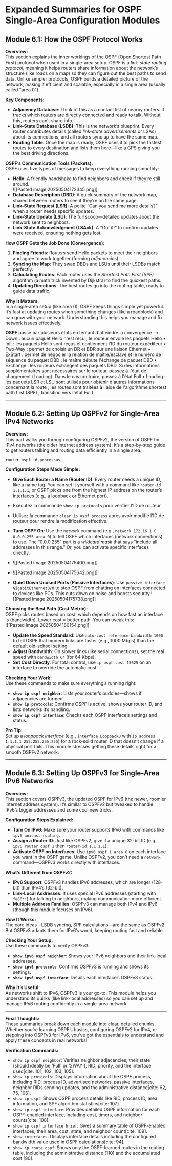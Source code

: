 

# Expanded Summaries for OSPF Single-Area Configuration Modules

## Module 6.1: How the OSPF Protocol Works

**Overview:**  
This section explains the inner workings of the OSPF (Open Shortest Path First) protocol when used in a single-area setup. OSPF is a *link-state routing protocol*, meaning it helps routers share information about the network’s structure (like roads on a map) so they can figure out the best paths to send data. Unlike simpler protocols, OSPF builds a detailed picture of the network, making it efficient and scalable, especially in a single area (usually called "area 0").

**Key Components:**  
- **Adjacency Database**: Think of this as a contact list of nearby routers. It tracks which routers are directly connected and ready to talk. Without this, routers can’t share info.
- **Link-State Database (LSDB)**: This is the network’s blueprint. Every router contributes details (called *link-state advertisements* or LSAs) about its connections, and all routers sync up to have the same map.
- **Routing Table**: Once the map is ready, OSPF uses it to pick the fastest routes to every destination and lists them here—like a GPS giving you the best driving directions.

**OSPF’s Communication Tools (Packets):**  
OSPF uses five types of messages to keep everything running smoothly:  
- **Hello**: A friendly handshake to find neighbors and check if they’re still around.  
![[Pasted image 20250504172345.png]]
- **Database Description (DBD)**: A quick summary of the network map, shared between routers to see if they’re on the same page.  
- **Link-State Request (LSR)**: A polite “Can you send me more details?” when a router needs specific updates.  
- **Link-State Update (LSU)**: The full scoop—detailed updates about the network sent to neighbors.  
- **Link-State Acknowledgment (LSAck)**: A “Got it!” to confirm updates were received, ensuring nothing gets lost.

**How OSPF Gets the Job Done (Convergence):**  
1. **Finding Friends**: Routers send Hello packets to meet their neighbors and agree to work together (forming *adjacencies*).  
2. **Syncing the Map**: They swap DBDs and LSUs until their LSDBs match perfectly.  
3. **Calculating Routes**: Each router uses the *Shortest Path First (SPF)* algorithm (a math trick invented by Dijkstra) to find the quickest paths.  
4. **Updating Directions**: The best routes go into the routing table, ready to guide data traffic.

**Why It Matters:**  
In a single-area setup (like area 0), OSPF keeps things simple yet powerful. It’s fast at updating routes when something changes (like a roadblock) and can grow with your network. Understanding this helps you manage and fix network issues effectively.

**OSPF** passe par plusieurs états en tentant d'atteindre la
convergence :
• Down : aucun paquet Hello n'est reçu ; le routeur envoie les paquets Hello
• Init : les paquets Hello sont reçus et contiennent l'ID du routeur
expéditeur
• Two-Way : permet de choisir un DR et BDR sur une liaison Ethernet • ExStart : permet de négocier la relation de maître/esclave et le
numéro de séquence du paquet DBD ; le maître débute l'échange de
paquet DBD
• Exchange : les routeurs échangent des paquets DBD. Si des
informations supplémentaires sont nécessaires sur le routeur,
passez à l'état de chargement (Loading). Dans le cas contraire,
passez à l'état Full
• Loading : les paquets LSR et LSU sont utilisés pour obtenir d'autres
informations concernant la route ; les routes sont traitées à l'aide de
l'algorithme shortest path first (SPF) ; transition vers l'état
FuLL

---

## Module 6.2: Setting Up OSPFv2 for Single-Area IPv4 Networks

**Overview:**  
This part walks you through configuring OSPFv2, the version of OSPF for IPv4 networks (the older internet address system). It’s a step-by-step guide to get routers talking and routing data efficiently in a single area.

```
router ospf id-processus
```

**Configuration Steps Made Simple:**  
- **Give Each Router a Name (Router ID)**: Every router needs a unique ID, like a name tag. You can set it yourself with a command like `router-id 1.1.1.1`, or OSPF picks one from the highest IP address on the router’s interfaces (e.g., a loopback or Ethernet port).  
- Exécutez la commande `show ip protocols` pour vérifier l'ID de routeur.
- Utilisez la commande `clear ip ospf process` après avoir modifié l'ID de routeur pour rendre la modification effective.

- **Turn OSPF On**: Use the `network` command (e.g., `network 172.16.1.0 0.0.0.255 area 0`) to tell OSPF which interfaces (network connections) to use. The “0.0.0.255” part is a *wildcard mask* that says “include all addresses in this range.” Or, you can activate specific interfaces directly.
- ![[Pasted image 20250504175400.png]]
- ![[Pasted image 20250504175642.png]]
- **Quiet Down Unused Ports (Passive Interfaces)**: Use `passive-interface GigabitEthernet0/0` to stop OSPF from chatting on interfaces connected to devices like PCs. This cuts down on noise and boosts security.![[Pasted image 20250504175738.png]]



**Choosing the Best Path (Cost Metric):**  
OSPF picks routes based on *cost*, which depends on how fast an interface is (bandwidth). Lower cost = better path. You can tweak this:  
![[Pasted image 20250504180154.png]]
- **Update the Speed Standard**: Use `auto-cost reference-bandwidth 1000` to tell OSPF that modern links are faster (e.g., 1000 Mbps) than the default old-school setting.  
- **Adjust Bandwidth**: On slower links (like serial connections), set the real speed with `bandwidth 64` (for 64 Kbps).  
- **Set Cost Directly**: For total control, use `ip ospf cost 15625` on an interface to override the automatic cost.

**Checking Your Work:**  
Use these commands to make sure everything’s running right:  
- **`show ip ospf neighbor`**: Lists your router’s buddies—shows if adjacencies are formed.  
- **`show ip protocols`**: Confirms OSPF is active, shows your router ID, and lists networks it’s handling.  
- **`show ip ospf interface`**: Checks each OSPF interface’s settings and status.

**Pro Tip:**  
Set up a *loopback interface* (e.g., `interface Loopback0` with `ip address 1.1.1.1 255.255.255.255`) for a rock-solid router ID that doesn’t change if a physical port fails. This module stresses getting these details right for a smooth OSPFv2 network.

---

## Module 6.3: Setting Up OSPFv3 for Single-Area IPv6 Networks

**Overview:**  
This section covers OSPFv3, the updated OSPF for IPv6 (the newer, roomier internet address system). It’s similar to OSPFv2 but tweaked to handle IPv6’s bigger addresses and some cool new tricks.

**Configuration Steps Explained:**  
- **Turn On IPv6**: Make sure your router supports IPv6 with commands like `ipv6 unicast-routing`.  
- **Assign a Router ID**: Just like OSPFv2, give it a unique 32-bit ID (e.g., `ipv6 router ospf 1` then `router-id 1.1.1.1`).  
- **Activate OSPF on Interfaces**: Use `ipv6 ospf 1 area 0` on each interface you want in the OSPF game. Unlike OSPFv2, you don’t need a `network` command—OSPFv3 works directly with interfaces.

**What’s Different from OSPFv2:**  
- **IPv6 Support**: OSPFv3 handles IPv6 addresses, which are longer (128-bit) than IPv4’s (32-bit).  
- **Link-Local Addresses**: It uses special IPv6 addresses (starting with `fe80::`) for talking to neighbors, making communication more efficient.  
- **Multiple Address Families**: OSPFv3 can manage both IPv4 and IPv6 (though this module focuses on IPv6).

**How It Works:**  
The core ideas—LSDB syncing, SPF calculations—are the same as OSPFv2. But OSPFv3 adapts them for IPv6’s world, keeping routing fast and reliable.

**Checking Your Setup:**  
Use these commands to verify OSPFv3:  
- **`show ipv6 ospf neighbor`**: Shows your IPv6 neighbors and their link-local addresses.  
- **`show ipv6 protocols`**: Confirms OSPFv3 is running and shows its settings.  
- **`show ipv6 ospf interface`**: Details each interface’s OSPFv3 status.

**Why It’s Useful:**  
As networks shift to IPv6, OSPFv3 is your go-to. This module helps you understand its quirks (like link-local addresses) so you can set up and manage IPv6 routing confidently in a single-area network.

---

**Final Thoughts:**  
These summaries break down each module into clear, detailed chunks. Whether you’re learning OSPF’s basics, configuring OSPFv2 for IPv4, or stepping into OSPFv3 for IPv6, you’ve got the essentials to understand and apply these concepts in real networks!


**Verification Commands:**
* `show ip ospf neighbor`: Verifies neighbor adjacencies, their state (should ideally be 'Full' or '2WAY'), RID, priority, and the interface used[cite: 101, 102, 103, 105].
* `show ip protocols`: Displays information about the OSPF process, including RID, process ID, advertised networks, passive interfaces, neighbor RIDs sending updates, and the administrative distance[cite: 62, 75, 106].
* `show ip ospf`: Shows OSPF process details like RID, process ID, area information, and SPF algorithm statistics[cite: 107].
* `show ip ospf interface`: Provides detailed OSPF information for each OSPF-enabled interface, including cost, timers, and neighbor counts[cite: 108].
* `show ip ospf interface brief`: Gives a summary table of OSPF-enabled interfaces, their area, cost, state, and neighbor count[cite: 109].
* `show interfaces`: Displays interface details including the configured bandwidth value used in OSPF calculations[cite: 94].
* `show ip route ospf`: Shows only the OSPF-learned routes in the routing table, including the administrative distance [110] and the accumulated cost [80].